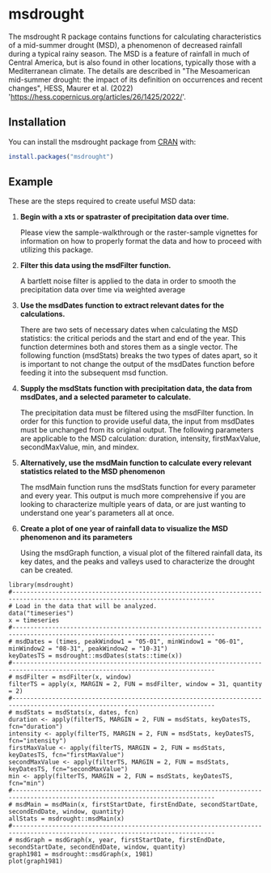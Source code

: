 <!-- README.md is generated from README.Rmd. Please edit that file -->



# msdrought<!-- badges: start --><!-- badges: end -->The msdrought R package contains functions for calculating characteristics of a mid-summer drought (MSD), a phenomenon of decreased rainfall during a typical rainy season.The MSD is a feature of rainfall in much of Central America, but is also found in other locations, typically those with a Mediterranean climate.The details are described in "The Mesoamerican mid-summer drought: the impact of its definition on occurrences and recent changes", HESS, Maurer et al. (2022) '<https://hess.copernicus.org/articles/26/1425/2022/>'.## InstallationYou can install the msdrought package from [CRAN](https://cran.r-project.org/) with:``` rinstall.packages("msdrought")```## ExampleThese are the steps required to create useful MSD data:1)  **Begin with a xts or spatraster of precipitation data over time.**    Please view the sample-walkthrough or the raster-sample vignettes for information on how to properly format the data and how to proceed with utilizing this package.2)  **Filter this data using the msdFilter function.**    A bartlett noise filter is applied to the data in order to smooth the precipitation data over time via weighted average3)  **Use the msdDates function to extract relevant dates for the calculations.**    There are two sets of necessary dates when calculating the MSD statistics: the critical periods and the start and end of the year.    This function determines both and stores them as a single vector.    The following function (msdStats) breaks the two types of dates apart, so it is important to not change the output of the msdDates function before feeding it into the subsequent msd function.4)  **Supply the msdStats function with precipitation data, the data from msdDates, and a selected parameter to calculate.**    The precipitation data must be filtered using the msdFilter function.    In order for this function to provide useful data, the input from msdDates must be unchanged from its original output.    The following parameters are applicable to the MSD calculation: duration, intensity, firstMaxValue, secondMaxValue, min, and mindex.5)  **Alternatively, use the msdMain function to calculate every relevant statistics related to the MSD phenomenon**    The msdMain function runs the msdStats function for every parameter and every year.    This output is much more comprehensive if you are looking to characterize multiple years of data, or are just wanting to understand one year's parameters all at once.6)  **Create a plot of one year of rainfall data to visualize the MSD phenomenon and its parameters**    Using the msdGraph function, a visual plot of the filtered rainfall data, its key dates, and the peaks and valleys used to characterize the drought can be created.```{r example}library(msdrought)#------------------------------------------------------------------------------------------------------------------------------# Load in the data that will be analyzed.data("timeseries")x = timeseries#------------------------------------------------------------------------------------------------------------------------------# msdDates = (times, peakWindow1 = "05-01", minWindow1 = "06-01", minWindow2 = "08-31", peakWindow2 = "10-31")keyDatesTS = msdrought::msdDates(stats::time(x))#------------------------------------------------------------------------------------------------------------------------------# msdFilter = msdFilter(x, window)filterTS = apply(x, MARGIN = 2, FUN = msdFilter, window = 31, quantity = 2)#------------------------------------------------------------------------------------------------------------------------------# msdStats = msdStats(x, dates, fcn)duration <- apply(filterTS, MARGIN = 2, FUN = msdStats, keyDatesTS, fcn="duration")intensity <- apply(filterTS, MARGIN = 2, FUN = msdStats, keyDatesTS, fcn="intensity")firstMaxValue <- apply(filterTS, MARGIN = 2, FUN = msdStats, keyDatesTS, fcn="firstMaxValue")secondMaxValue <- apply(filterTS, MARGIN = 2, FUN = msdStats, keyDatesTS, fcn="secondMaxValue")min <- apply(filterTS, MARGIN = 2, FUN = msdStats, keyDatesTS, fcn="min")#------------------------------------------------------------------------------------------------------------------------------# msdMain = msdMain(x, firstStartDate, firstEndDate, secondStartDate, secondEndDate, window, quantity)allStats = msdrought::msdMain(x)#------------------------------------------------------------------------------------------------------------------------------# msdGraph = msdGraph(x, year, firstStartDate, firstEndDate, secondStartDate, secondEndDate, window, quantity)graph1981 = msdrought::msdGraph(x, 1981)plot(graph1981)```